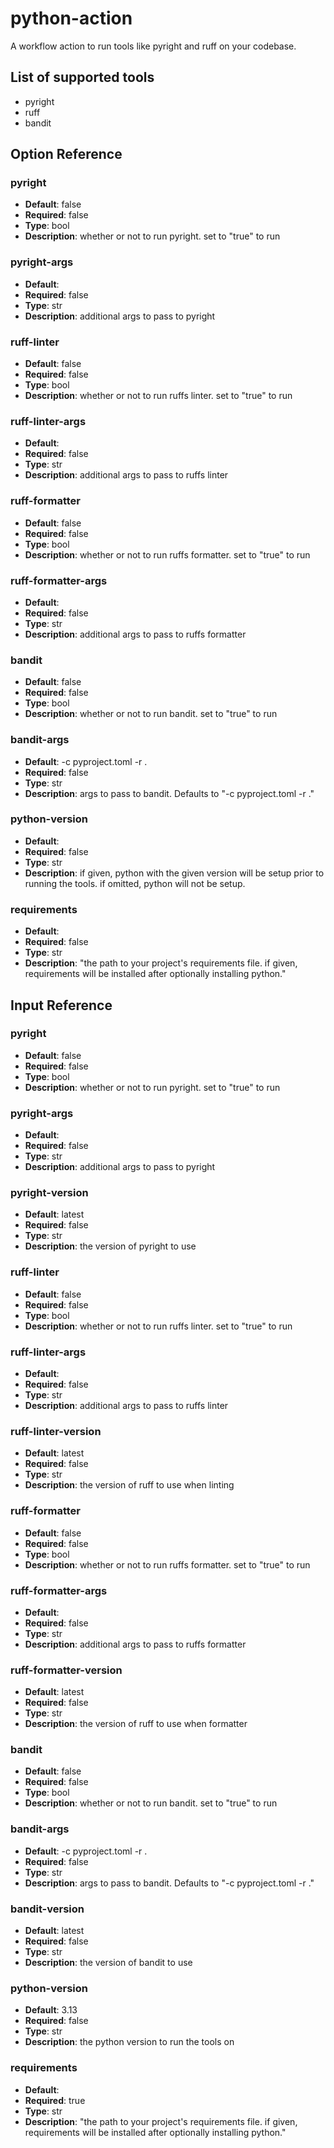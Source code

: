 # python-action

A workflow action to run tools like pyright and ruff on your codebase.

## List of supported tools
- pyright
- ruff
- bandit




## Option Reference
### pyright
- **Default**: false
- **Required**: false
- **Type**: bool
- **Description**: whether or not to run pyright. set to "true" to run
### pyright-args
- **Default**: 
- **Required**: false
- **Type**: str
- **Description**: additional args to pass to pyright
### ruff-linter
- **Default**: false
- **Required**: false
- **Type**: bool
- **Description**: whether or not to run ruffs linter. set to "true" to run
### ruff-linter-args
- **Default**: 
- **Required**: false
- **Type**: str
- **Description**: additional args to pass to ruffs linter
### ruff-formatter
- **Default**: false
- **Required**: false
- **Type**: bool
- **Description**: whether or not to run ruffs formatter. set to "true" to run
### ruff-formatter-args
- **Default**: 
- **Required**: false
- **Type**: str
- **Description**: additional args to pass to ruffs formatter
### bandit
- **Default**: false
- **Required**: false
- **Type**: bool
- **Description**: whether or not to run bandit. set to "true" to run
### bandit-args
- **Default**: -c pyproject.toml -r .
- **Required**: false
- **Type**: str
- **Description**: args to pass to bandit. Defaults to "-c pyproject.toml -r ."
### python-version
- **Default**: 
- **Required**: false
- **Type**: str
- **Description**: if given, python with the given version will be setup prior to running the tools. if omitted, python will not be setup.
### requirements
- **Default**: 
- **Required**: false
- **Type**: str
- **Description**: "the path to your project's requirements file. if given, requirements will be installed after optionally installing python."

## Input Reference
### pyright
- **Default**: false
- **Required**: false
- **Type**: bool
- **Description**: whether or not to run pyright. set to "true" to run
### pyright-args
- **Default**: 
- **Required**: false
- **Type**: str
- **Description**: additional args to pass to pyright
### pyright-version
- **Default**: latest
- **Required**: false
- **Type**: str
- **Description**: the version of pyright to use
### ruff-linter
- **Default**: false
- **Required**: false
- **Type**: bool
- **Description**: whether or not to run ruffs linter. set to "true" to run
### ruff-linter-args
- **Default**: 
- **Required**: false
- **Type**: str
- **Description**: additional args to pass to ruffs linter
### ruff-linter-version
- **Default**: latest
- **Required**: false
- **Type**: str
- **Description**: the version of ruff to use when linting
### ruff-formatter
- **Default**: false
- **Required**: false
- **Type**: bool
- **Description**: whether or not to run ruffs formatter. set to "true" to run
### ruff-formatter-args
- **Default**: 
- **Required**: false
- **Type**: str
- **Description**: additional args to pass to ruffs formatter
### ruff-formatter-version
- **Default**: latest
- **Required**: false
- **Type**: str
- **Description**: the version of ruff to use when formatter
### bandit
- **Default**: false
- **Required**: false
- **Type**: bool
- **Description**: whether or not to run bandit. set to "true" to run
### bandit-args
- **Default**: -c pyproject.toml -r .
- **Required**: false
- **Type**: str
- **Description**: args to pass to bandit. Defaults to "-c pyproject.toml -r ."
### bandit-version
- **Default**: latest
- **Required**: false
- **Type**: str
- **Description**: the version of bandit to use
### python-version
- **Default**: 3.13
- **Required**: false
- **Type**: str
- **Description**: the python version to run the tools on
### requirements
- **Default**: 
- **Required**: true
- **Type**: str
- **Description**: "the path to your project's requirements file. if given, requirements will be installed after optionally installing python."
